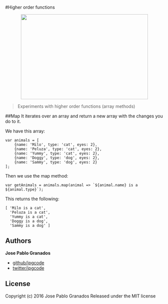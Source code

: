 #Higher order functions

<p align="center">
    <img height="271" width="405" src="https://raw.githubusercontent.com/jpgcode/respondTo/master/demo/intro.jpg">
</p>

> Experiments with higher order functions (array methods)

##Map
It iterates over an array and return a new array with the changes you do to it.

We have this array:
```
var animals = [
	{name: 'Milo', type: 'cat', eyes: 2},
	{name: 'Peluza', type: 'cat', eyes: 2},
	{name: 'Yummy', type: 'cat', eyes: 2},
	{name: 'Doggy', type: 'dog', eyes: 2},
	{name: 'Sammy', type: 'dog', eyes: 2}
];
```

Then we use the map method:
```
var getAnimals = animals.map(animal => `${animal.name} is a ${animal.type}`);
```

This returns the following:
```
[ 'Milo is a cat',
  'Peluza is a cat',
  'Yummy is a cat',
  'Doggy is a dog',
  'Sammy is a dog' ]
```

## Authors

**Jose Pablo Granados**
 
+ [github/jpgcode](https://github.com/jpgcode)
+ [twitter/jpgcode](http://twitter.com/jpgcode) 

## License

Copyright (c) 2016 Jose Pablo Granados
Released under the MIT license
